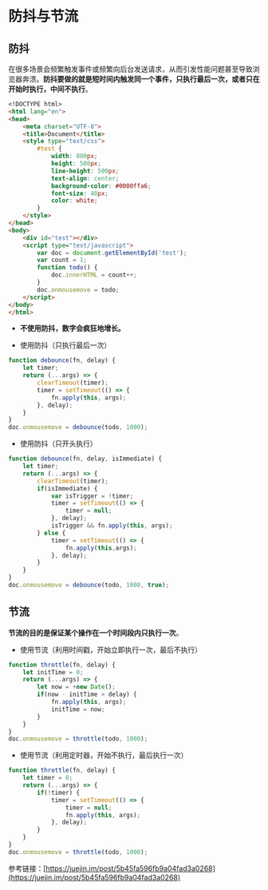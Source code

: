 # 防抖与节流

## 防抖

在很多场景会频繁触发事件或频繁向后台发送请求，从而引发性能问题甚至导致浏览器奔溃。**防抖要做的就是短时间内触发同一个事件，只执行最后一次，或者只在开始时执行，中间不执行**。

```markdown
<!DOCTYPE html>
<html lang="en">
<head>
    <meta charset="UTF-8">
    <title>Document</title>
    <style type="text/css">
        #test {
            width: 800px;
            height: 500px;
            line-height: 500px;
            text-align: center;
            background-color: #0000ffa6;
            font-size: 48px;
            color: white;
        }
    </style>
</head>
<body>
    <div id="test"></div>
    <script type="text/javascript">
        var doc = document.getElementById('test');
        var count = 1;
        function todo() {
            doc.innerHTML = count++;
        }
        doc.onmousemove = todo;
    </script>
</body>
</html>
```

* **不使用防抖，数字会疯狂地增长。**

* 使用防抖（只执行最后一次）

```js
function debounce(fn, delay) {
    let timer;
    return (...args) => {
        clearTimeout(timer);
        timer = setTimeout(() => {
            fn.apply(this, args);
        }, delay);
    }
}
doc.onmousemove = debounce(todo, 1000);
```

* 使用防抖（只开头执行）

```js
function debounce(fn, delay, isImmediate) {
	let timer;
	return (...args) => {
		clearTimeout(timer);
		if(isImmediate) {
			var isTrigger = !timer;
			timer = setTimeout(() => {
				timer = null;
			}, delay);
			isTrigger && fn.apply(this, args);
		} else {
			timer = setTimeout(() => {
				fn.apply(this,args);
			}, delay);
		}
	}
}
doc.onmousemove = debounce(todo, 1000, true);
```

## 节流

**节流的目的是保证某个操作在一个时间段内只执行一次**。

* 使用节流（利用时间戳，开始立即执行一次，最后不执行）

```js
function throttle(fn, delay) {
	let initTime = 0;
	return (...args) => {
		let now = +new Date();
		if(now - initTime > delay) {
			fn.apply(this, args);
			initTime = now;
		}
	}
}
doc.onmousemove = throttle(todo, 1000);
```

* 使用节流（利用定时器，开始不执行，最后执行一次）

```js
function throttle(fn, delay) {
	let timer = 0;
	return (...args) => {
		if(!timer) {
			timer = setTimeout(() => {
				timer = null;
				fn.apply(this, args);
			}, delay);
		}
	}
}
doc.onmousemove = throttle(todo, 1000);
```

参考链接：[https://juejin.im/post/5b45fa596fb9a04fad3a0268](https://juejin.im/post/5b45fa596fb9a04fad3a0268)

